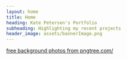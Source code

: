 ```yaml
---
layout: home
title: Home
heading: Kate Petersen's Portfolio
subheading: Highlighting my recent projects
header_image: assets/bannerImage.png
---
```


 <a href='https://pngtree.com/free-backgrounds'>free background photos from pngtree.com/</a>
